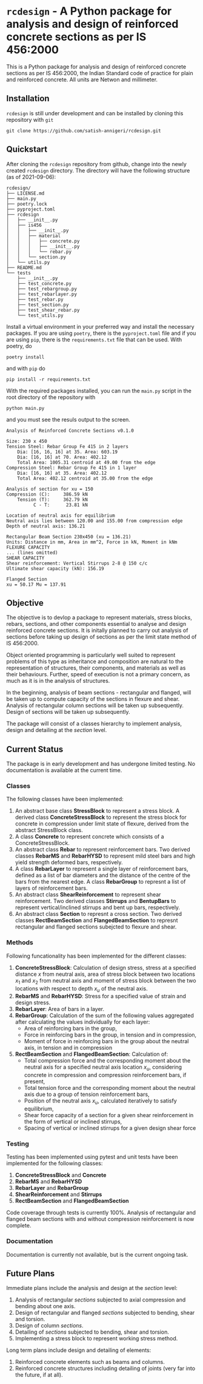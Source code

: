 # `rcdesign` - A Python package for analysis and design of reinforced concrete sections as per IS 456:2000

This is a Python package for analysis and design of reinforced concrete sections as per IS 456:2000, the Indian Standard code of practice for plain and reinforced concrete. All units are Netwon and millimeter.

## Installation
`rcdesign` is still under development and can be installed by cloning this repository with `git`

`git clone https://github.com/satish-annigeri/rcdesign.git`

## Quickstart
After cloning the `rcdesign` repository from github, change into the newly created `rcdesign` directory. The directory will have the following structure (as of 2021-09-06):

    rcdesign/
    ├── LICENSE.md
    ├── main.py
    ├── poetry.lock
    ├── pyproject.toml
    ├── rcdesign
    │   ├── __init__.py
    │   ├── is456
    │   │   ├── __init__.py
    │   │   ├── material
    │   │   │   ├── concrete.py
    │   │   │   ├── __init__.py
    │   │   │   └── rebar.py
    │   │   └── section.py
    │   └── utils.py
    ├── README.md
    └── tests
        ├── __init__.py
        ├── test_concrete.py
        ├── test_rebargroup.py
        ├── test_rebarlayer.py
        ├── test_rebar.py
        ├── test_section.py
        ├── test_shear_rebar.py
        └── test_utils.py

Install a virtual environment in your preferred way and install the necessary packages. If you are using `poetry`, there is the `pyproject.toml` file and if you are using `pip`, there is the `requirements.txt` file that can be used. With poetry, do

`poetry install`

and with `pip` do

`pip install -r requirements.txt`

With the required packages installed, you can run the `main.py` script in the root directory of the repository with

`python main.py`

and you must see the resuls output to the screen.

    Analysis of Reinforced Concrete Sections v0.1.0

    Size: 230 x 450
    Tension Steel: Rebar Group Fe 415 in 2 layers
        Dia: [16, 16, 16] at 35. Area: 603.19
        Dia: [16, 16] at 70. Area: 402.12
        Total Area: 1005.31 centroid at 49.00 from the edge
    Compression Steel: Rebar Group Fe 415 in 1 layer
        Dia: [16, 16] at 35. Area: 402.12
        Total Area: 402.12 centroid at 35.00 from the edge

    Analysis of section for xu = 150
    Compression (C):     386.59 kN
        Tension (T):     362.79 kN
              C - T:      23.81 kN

    Location of neutral axis for equilibrium
    Neutral axis lies between 120.00 and 155.00 from compression edge
    Depth of neutral axis: 136.21

    Rectangular Beam Section 230x450 (xu = 136.21)
    Units: Distance in mm, Area in mm^2, Force in kN, Moment in kNm
    FLEXURE CAPACITY
    ... (lines omitted)
    SHEAR CAPACITY
    Shear reinforcement: Vertical Stirrups 2-8 @ 150 c/c
    Ultimate shear capacity (kN): 156.19

    Flanged Section
    xu = 50.17 Mu = 137.91


## Objective

The objective is to devlop a package to represent materials, stress blocks, rebars, sections, and other components essential to analyse and design reinforced concrete sections. It is initally planned to carry out analysis of sections before taking up design of sections as per the limit state method of IS 456:2000.

Object oriented programming is particularly well suited to represent problems of this type as inheritance and composition are natural to the representation of structures, their components, and materials as well as their behaviours. Further, speed of execution is not a primary concern, as much as it is in the analysis of structures.

In the beginning, analysis of beam sections - rectangular and flanged, will be taken up to compute capacity of the sections in flexure and shear. Analysis of rectangular column sections will be taken up subsequently. Design of sections will be taken up subsequently.

The package will consist of a classes hierarchy to implement analysis, design and detailing at the *section* level.

## Current Status

The package is in early development and has undergone limited testing. No documentation is available at the current time.

### Classes
The following classes have been implemented:

1. An abstract base class **StressBlock** to represent a stress block. A derived class **ConcreteStressBlock** to represent the stress block for concrete in compression under limit state of flexure, derived from the abstract StressBlock class.
3. A class **Concrete** to represent concrete which consists of a ConcreteStressBlock.
4. An abstract class **Rebar** to represent reinforcement bars. Two derived classes **RebarMS** and **RebarHYSD** to represent mild steel bars and high yield strength deformed bars, respectively.
5. A class **RebarLayer** to represent a single layer of reinforcement bars, defined as a list of bar diameters and the distance of the centre of the bars from the nearest edge. A class **RebarGroup** to represnt a list of layers of reinforcement bars.
6. An abstract class **ShearReinforcement** to represent shear reinforcement. Two derived classes **Stirrups** and **BentupBars** to represent vertical/inclined stirrups and bent up bars, respectively.
7. An abstract class **Section** to represnt a cross section. Two derived classes **RectBeamSection** and **FlangedBeamSection** to represnt rectangular and flanged sections subejcted to flexure and shear.

### Methods
Following funcationality has been implemented for the different classes:

1. **ConcreteStressBlock**: Calculation of design stress, stress at a specified distance $x$ from neutral axis, area of stress block between two locations $x_1$ and $x_2$ from neutral axis and moment of stress block between the two locations with respect to depth $x_u$ of the neutral axis.
2. **RebarMS** and **RebarHYSD**: Stress for a specified value of strain and design stress.
3. **RebarLayer**: Area of bars in a layer.
4. **RebarGroup**: Calculation of the sum of the following values aggregated after calculating the values individually for each layer:
    * Area of reinforcing bars in the group,
    * Force in reinforcing bars in the group, in tension and in compression,
    * Moment of force in reinforcing bars in the group about the neutral axis, in tension and in compression
5. **RectBeamSection** and **FlangedBeamSection**: Calculation of:
    * Total compression force and the corresponding moment about the neutral axis for a specified neutral axis location $x_u$, considering concrete in compression and compression reinforcement bars, if present,
    * Total tension force and the corresponding moment about the neutral axis due to a group of tension reinforcement bars,
    * Position of the neutral axis $x_u$, calculated iteratively to satisfy equilibrium,
    * Shear force capacity of a section for a given shear reinforcement in the form of vertical or inclined stirrups,
    * Spacing of vertical or inclined stirrups for a given design shear force

### Testing
Testing  has been implemented using pytest and unit tests have been implemented for the following classes:

1. **ConcreteStressBlock** and **Concrete**
2. **RebarMS** and **RebarHYSD**
3. **RebarLayer** and **RebarGroup**
4. **ShearReinforcement** and **Stirrups**
5. **RectBeamSection** and **FlangedBeamSection**

Code coverage through tests is currently 100%. Analysis of rectangular and flanged beam sections with and without compression reinforcement is now complete.

### Documentation
Documentation is currently not available, but is the current ongoing task.

## Future Plans

Immediate plans include the analysis and design at the *section* level:

1. Analysis of rectangular *sections* subjected to axial compression and bending about one axis.
2. Design of rectangular and flanged *sections* subjected to bending, shear and torsion.
3. Design of column *sections*.
4. Detailing of *sections* subjected to bending, shear and torsion.
5. Implementing a stress block to represent working stress method.

Long term plans include design and detailing of elements:

1. Reinforced concrete elements such as beams and columns.
2. Reinforced concrete structures including detailing of joints (very far into the future, if at all).

